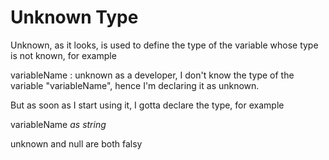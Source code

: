 # Unknown Type

Unknown, as it looks, is used to define the type of the variable whose type is not known, for example

variableName : unknown
as a developer, I don't know the type of the variable "variableName", hence I'm declaring it as unknown.

But as soon as I start using it, I gotta declare the type, for example

variableName *as string* 

unknown and null are both falsy
